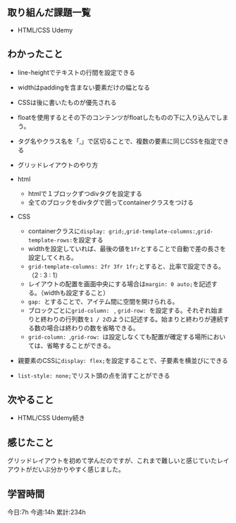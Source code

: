 ## 取り組んだ課題一覧
- HTML/CSS Udemy

	
## わかったこと
- line-heightでテキストの行間を設定できる
- widthはpaddingを含まない要素だけの幅となる
- CSSは後に書いたものが優先される
- floatを使用するとその下のコンテンツがfloatしたものの下に入り込んでしまう。
- タグ名やクラス名を「,」で区切ることで、複数の要素に同じCSSを指定できる

- グリッドレイアウトのやり方
- html
	- htmlで１ブロックずつdivタグを設定する
	- 全てのブロックをdivタグで囲ってcontainerクラスをつける   
- CSS
	- containerクラスに`display: grid;`,`grid-template-columns:`,`grid-template-rows:`を設定する
	- widthを設定していれば、最後の値を`1fr`とすることで自動で差の長さを設定してくれる。
	- `grid-template-columns: 2fr 3fr 1fr;`とすると、比率で設定できる。（2 : 3 : 1）
	- レイアウトの配置を画面中央にする場合は`margin: 0 auto;`を記述する。（widthも設定すること）
	- `gap: `とすることで、アイテム間に空間を開けられる。
    - ブロックごとに`grid-column: ` , `grid-row: `を設定する。それぞれ始まりと終わりの行列数を`1 / 2`のように記述する。始まりと終わりが連続する数の場合は終わりの数を省略できる。
	- `grid-column: `,`grid-row: `は設定しなくても配置が確定する場所においては、省略することができる。

- 親要素のCSSに`display: flex;`を設定することで、子要素を横並びにできる
- `list-style: none;`でリスト頭の点を消すことができる


## 次やること
- HTML/CSS Udemy続き

	
## 感じたこと
グリッドレイアウトを初めて学んだのですが、これまで難しいと感じていたレイアウトがだいぶ分かりやすく感じました。


## 学習時間
今日:7h
今週:14h 
累計:234h